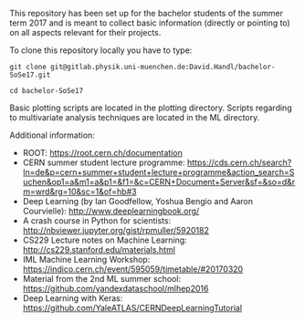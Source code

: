 This repository has been set up for the bachelor students of the summer term 2017 and is meant to collect basic information (directly or pointing to) on all aspects relevant for their projects.

To clone this repository locally you have to type:

    git clone git@gitlab.physik.uni-muenchen.de:David.Handl/bachelor-SoSe17.git

    cd bachelor-SoSe17

Basic plotting scripts are located in the plotting directory. Scripts regarding to multivariate analysis techniques are located in the ML directory.

Additional information:
- ROOT: https://root.cern.ch/documentation
- CERN summer student lecture programme: https://cds.cern.ch/search?ln=de&p=cern+summer+student+lecture+programme&action_search=Suchen&op1=a&m1=a&p1=&f1=&c=CERN+Document+Server&sf=&so=d&rm=wrd&rg=10&sc=1&of=hb#3
- Deep Learning (by Ian Goodfellow, Yoshua Bengio and Aaron Courvielle): http://www.deeplearningbook.org/
- A crash course in Python for scientists: http://nbviewer.jupyter.org/gist/rpmuller/5920182
- CS229 Lecture notes on Machine Learning: http://cs229.stanford.edu/materials.html
- IML Machine Learning Workshop: https://indico.cern.ch/event/595059/timetable/#20170320
- Material from the 2nd ML summer school: https://github.com/yandexdataschool/mlhep2016
- Deep Learning with Keras: https://github.com/YaleATLAS/CERNDeepLearningTutorial

